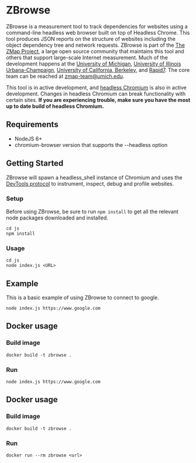 # ZBrowse

ZBrowse is a measurement tool to track dependencies for websites using a command-line headless web browser built on top of Headless Chrome.
This tool produces JSON reports on the structure of websites including the object dependency tree and network requests.
ZBrowse is part of the [The ZMap Project](https://zmap.io/ "ZMap Project"), a large open source community that maintains this tool and others that support large-scale Internet measurement.
Much of the development happens at the [University of Michigan](https://www.umich.edu), [University of Illinois Urbana-Champaign](http://illinois.edu/), [University of California, Berkeley](http://www.berkeley.edu/), and [Rapid7](https://www.rapid7.com/). 
The core team can be reached at <zmap-team@umich.edu>. 

This tool is in active development, and [headless Chromium](https://chromium.googlesource.com/chromium/src/+/master/headless/ "Headless Chromium") is also in active development. 
Changes in headless Chromium can break functionality with certain sites.
**If you are experiencing trouble, make sure you have the most up to date build of headless Chromium.**

## Requirements

*  NodeJS 6+
*  chromium-browser version that supports the --headless option

## Getting Started

ZBrowse will spawn a headless_shell instance of Chromium and uses the [DevTools protocol](https://chromedevtools.github.io/devtools-protocol/ "Chrome DevTools Protocol") to instrument, inspect, debug and profile websites.

### Setup

Before using ZBrowse, be sure to run `npm install` to get all the relevant node packages downloaded and installed.

```
cd js
npm install
```

### Usage

```
cd js
node index.js <URL>
```

## Example

This is a basic example of using ZBrowse to connect to google.

```
node index.js https://www.google.com
```

## Docker usage

### Build image

```
docker build -t zbrowse .
```

### Run

```
node index.js https://www.google.com
```

## Docker usage

### Build image

```
docker build -t zbrowse .
```

### Run

```
docker run --rm zbrowse <url>
```
